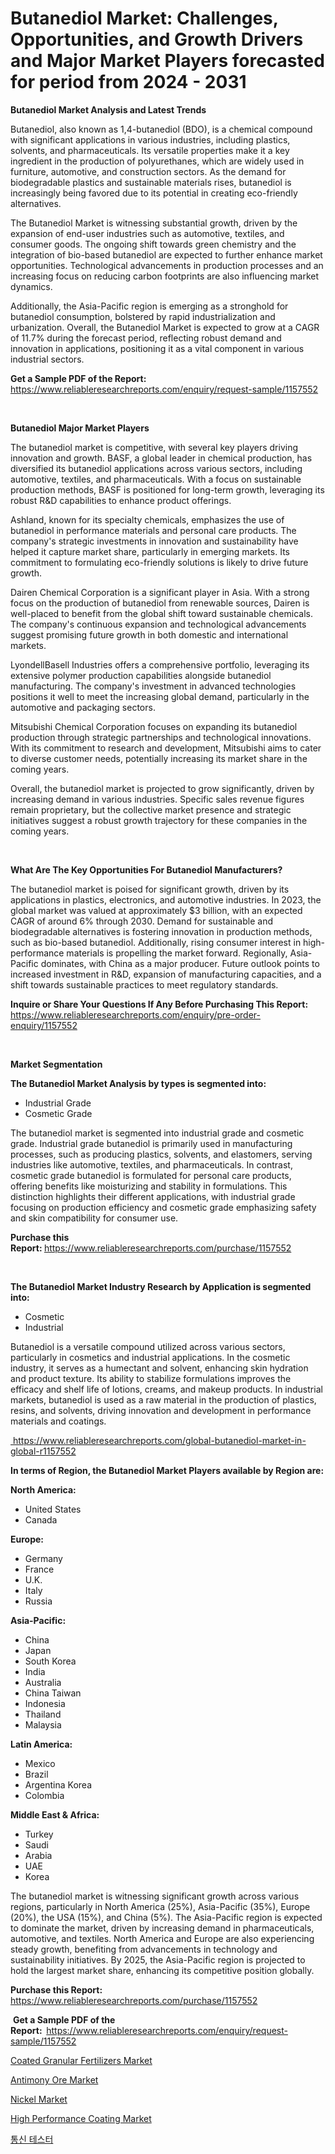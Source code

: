 <p><h1>Butanediol Market: Challenges, Opportunities, and Growth Drivers and Major Market Players forecasted for period from 2024 - 2031</h1></p><p><strong>Butanediol Market Analysis and Latest Trends</strong></p>
<p><p>Butanediol, also known as 1,4-butanediol (BDO), is a chemical compound with significant applications in various industries, including plastics, solvents, and pharmaceuticals. Its versatile properties make it a key ingredient in the production of polyurethanes, which are widely used in furniture, automotive, and construction sectors. As the demand for biodegradable plastics and sustainable materials rises, butanediol is increasingly being favored due to its potential in creating eco-friendly alternatives.</p><p>The Butanediol Market is witnessing substantial growth, driven by the expansion of end-user industries such as automotive, textiles, and consumer goods. The ongoing shift towards green chemistry and the integration of bio-based butanediol are expected to further enhance market opportunities. Technological advancements in production processes and an increasing focus on reducing carbon footprints are also influencing market dynamics.</p><p>Additionally, the Asia-Pacific region is emerging as a stronghold for butanediol consumption, bolstered by rapid industrialization and urbanization. Overall, the Butanediol Market is expected to grow at a CAGR of 11.7% during the forecast period, reflecting robust demand and innovation in applications, positioning it as a vital component in various industrial sectors.</p></p>
<p><strong>Get a Sample PDF of the Report:&nbsp;</strong> <a href="https://www.reliableresearchreports.com/enquiry/request-sample/1157552">https://www.reliableresearchreports.com/enquiry/request-sample/1157552</a></p>
<p>&nbsp;</p>
<p><strong>Butanediol Major Market Players</strong></p>
<p><p>The butanediol market is competitive, with several key players driving innovation and growth. BASF, a global leader in chemical production, has diversified its butanediol applications across various sectors, including automotive, textiles, and pharmaceuticals. With a focus on sustainable production methods, BASF is positioned for long-term growth, leveraging its robust R&D capabilities to enhance product offerings.</p><p>Ashland, known for its specialty chemicals, emphasizes the use of butanediol in performance materials and personal care products. The company's strategic investments in innovation and sustainability have helped it capture market share, particularly in emerging markets. Its commitment to formulating eco-friendly solutions is likely to drive future growth.</p><p>Dairen Chemical Corporation is a significant player in Asia. With a strong focus on the production of butanediol from renewable sources, Dairen is well-placed to benefit from the global shift toward sustainable chemicals. The company's continuous expansion and technological advancements suggest promising future growth in both domestic and international markets.</p><p>LyondellBasell Industries offers a comprehensive portfolio, leveraging its extensive polymer production capabilities alongside butanediol manufacturing. The company's investment in advanced technologies positions it well to meet the increasing global demand, particularly in the automotive and packaging sectors.</p><p>Mitsubishi Chemical Corporation focuses on expanding its butanediol production through strategic partnerships and technological innovations. With its commitment to research and development, Mitsubishi aims to cater to diverse customer needs, potentially increasing its market share in the coming years.</p><p>Overall, the butanediol market is projected to grow significantly, driven by increasing demand in various industries. Specific sales revenue figures remain proprietary, but the collective market presence and strategic initiatives suggest a robust growth trajectory for these companies in the coming years.</p></p>
<p>&nbsp;</p>
<p><strong>What Are The Key Opportunities For Butanediol Manufacturers?</strong></p>
<p><p>The butanediol market is poised for significant growth, driven by its applications in plastics, electronics, and automotive industries. In 2023, the global market was valued at approximately $3 billion, with an expected CAGR of around 6% through 2030. Demand for sustainable and biodegradable alternatives is fostering innovation in production methods, such as bio-based butanediol. Additionally, rising consumer interest in high-performance materials is propelling the market forward. Regionally, Asia-Pacific dominates, with China as a major producer. Future outlook points to increased investment in R&D, expansion of manufacturing capacities, and a shift towards sustainable practices to meet regulatory standards.</p></p>
<p><strong>Inquire or Share Your Questions If Any Before Purchasing This Report:</strong> <a href="https://www.reliableresearchreports.com/enquiry/pre-order-enquiry/1157552">https://www.reliableresearchreports.com/enquiry/pre-order-enquiry/1157552</a></p>
<p>&nbsp;</p>
<p><strong>Market Segmentation</strong></p>
<p><strong>The Butanediol Market Analysis by types is segmented into:</strong></p>
<p><ul><li>Industrial Grade</li><li>Cosmetic Grade</li></ul></p>
<p><p>The butanediol market is segmented into industrial grade and cosmetic grade. Industrial grade butanediol is primarily used in manufacturing processes, such as producing plastics, solvents, and elastomers, serving industries like automotive, textiles, and pharmaceuticals. In contrast, cosmetic grade butanediol is formulated for personal care products, offering benefits like moisturizing and stability in formulations. This distinction highlights their different applications, with industrial grade focusing on production efficiency and cosmetic grade emphasizing safety and skin compatibility for consumer use.</p></p>
<p><strong>Purchase this Report:&nbsp;</strong><a href="https://www.reliableresearchreports.com/purchase/1157552">https://www.reliableresearchreports.com/purchase/1157552</a></p>
<p>&nbsp;</p>
<p><strong>The Butanediol Market Industry Research by Application is segmented into:</strong></p>
<p><ul><li>Cosmetic</li><li>Industrial</li></ul></p>
<p><p>Butanediol is a versatile compound utilized across various sectors, particularly in cosmetics and industrial applications. In the cosmetic industry, it serves as a humectant and solvent, enhancing skin hydration and product texture. Its ability to stabilize formulations improves the efficacy and shelf life of lotions, creams, and makeup products. In industrial markets, butanediol is used as a raw material in the production of plastics, resins, and solvents, driving innovation and development in performance materials and coatings.</p></p>
<p><a href="https://www.reliableresearchreports.com/global-butanediol-market-in-global-r1157552">&nbsp;https://www.reliableresearchreports.com/global-butanediol-market-in-global-r1157552</a></p>
<p><strong>In terms of Region, the Butanediol Market Players available by Region are:</strong></p>
<p>
    <p> <strong> North America: </strong>
        <ul>
            <li>United States</li>
            <li>Canada</li>
        </ul>
        </p> 
    <p> <strong> Europe: </strong>
        <ul>
            <li>Germany</li>
            <li>France</li>
            <li>U.K.</li>
            <li>Italy</li>
            <li>Russia</li>
        </ul>
        </p> 
    <p> <strong> Asia-Pacific: </strong>
        <ul>
            <li>China</li>
            <li>Japan</li>
            <li>South Korea</li>
            <li>India</li>
            <li>Australia</li>
            <li>China Taiwan</li>
            <li>Indonesia</li>
            <li>Thailand</li>
            <li>Malaysia</li>
        </ul>
        </p> 
    <p> <strong> Latin America: </strong>
        <ul>
            <li>Mexico</li>
            <li>Brazil</li>
            <li>Argentina Korea</li>
            <li>Colombia</li>
        </ul>
        </p> 
    <p> <strong> Middle East & Africa: </strong>
        <ul>
            <li>Turkey</li>
            <li>Saudi</li>
            <li>Arabia</li>
            <li>UAE</li>
            <li>Korea</li>
        </ul>
    </p>
    </p>
<p><p>The butanediol market is witnessing significant growth across various regions, particularly in North America (25%), Asia-Pacific (35%), Europe (20%), the USA (15%), and China (5%). The Asia-Pacific region is expected to dominate the market, driven by increasing demand in pharmaceuticals, automotive, and textiles. North America and Europe are also experiencing steady growth, benefiting from advancements in technology and sustainability initiatives. By 2025, the Asia-Pacific region is projected to hold the largest market share, enhancing its competitive position globally.</p></p>
<p><strong>Purchase this Report: </strong><a href="https://www.reliableresearchreports.com/purchase/1157552">https://www.reliableresearchreports.com/purchase/1157552</a></p>
<p>&nbsp;<strong>Get a Sample PDF of the Report:&nbsp;&nbsp;</strong><a href="https://www.reliableresearchreports.com/enquiry/request-sample/1157552">https://www.reliableresearchreports.com/enquiry/request-sample/1157552</a></p>
<p><strong></strong></p>
<p><p><a href="https://github.com/angelajermaine/Market-Research-Report-List-5/blob/main/coated-granular-fertilizers-market.md">Coated Granular Fertilizers Market</a></p><p><a href="https://www.linkedin.com/pulse/antimony-ore-market-global-share-ranking-overall-sales-demand-hixwc?trackingId=czy2JuKXR82mC2wmESosWw%3D%3D">Antimony Ore Market</a></p><p><a href="https://www.linkedin.com/pulse/comprehensive-look-product-type-nickeliferous-limonite-smeltinggarnierite-yeh8c?trackingId=3SXbYFnXSeC%2Bjdee8nin1Q%3D%3D">Nickel Market</a></p><p><a href="https://issuu.com/reportprime-2/docs/high-performance-coating-market-siz_52e368c145ecf0">High Performance Coating Market</a></p><p><a href="https://medium.com/@vishal_nakeshree/%EC%84%B8%EA%B3%84-communications-testers-market-%EC%9D%80-2024%EC%97%90%EC%84%9C-2031%EB%A1%9C-%EC%97%B0%ED%8F%89%EA%B7%A0-%EC%A6%9D%EA%B0%80%EC%9C%A8%EC%9D%84-%EB%B3%B4%EC%9D%BC-%EA%B2%83%EC%9C%BC%EB%A1%9C-%EC%98%88%EC%83%81%EB%90%A9%EB%8B%88%EB%8B%A4-119a933da7f8">통신 테스터</a></p></p>